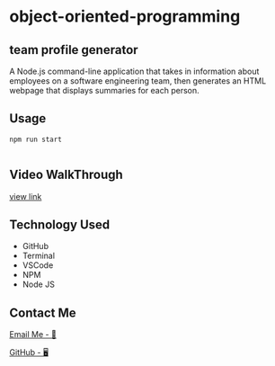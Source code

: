 # object-oriented-programming

## team profile generator

A Node.js command-line application that takes in information about employees on a software engineering team, then generates an HTML webpage that displays summaries for each person.

## Usage

```
npm run start


```

## Video WalkThrough

[view link](https://drive.google.com/file/d/1Vnmc9SeZ-vigBbkDmLIgfh-92OTlOQXD/view)

## Technology Used

- GitHub
- Terminal
- VSCode
- NPM
- Node JS

## Contact Me

[Email Me - 📧](abdilatifwarsame@gmail.com)

[GitHub - 🖥️](https://github.com/awarsame1996)
